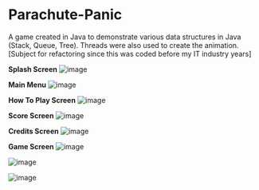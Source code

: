 # Parachute-Panic
A game created in Java to demonstrate various data structures in Java (Stack, Queue, Tree). Threads were also used to create the animation.[Subject for refactoring since this was coded before my IT industry years]

**Splash Screen**
![image](https://user-images.githubusercontent.com/42210250/230814949-757d0995-927f-4018-ba86-e13b9fc59bd8.png)

**Main Menu**
![image](https://user-images.githubusercontent.com/42210250/230815158-b1c61f7c-2753-4884-afb0-23a7d170968e.png)

**How To Play Screen**
![image](https://user-images.githubusercontent.com/42210250/230815218-e6d16cf8-206a-4d55-a4e8-99bbc0e334cf.png)

**Score Screen**
![image](https://user-images.githubusercontent.com/42210250/230815280-9e1d6676-4523-4a9b-afb6-70717ca23659.png)

**Credits Screen**
![image](https://user-images.githubusercontent.com/42210250/230815327-b7fe4627-6214-407b-bc0d-3ed4f612e3c7.png)

**Game Screen**
![image](https://user-images.githubusercontent.com/42210250/230815410-a6644221-3b0a-4b0e-8a4f-b84528c8b076.png)

![image](https://user-images.githubusercontent.com/42210250/230815710-44432c00-9059-4466-980f-e28e7383f212.png)

![image](https://user-images.githubusercontent.com/42210250/230815750-921103a9-4a05-4cb5-87a6-2b307f534e67.png)

